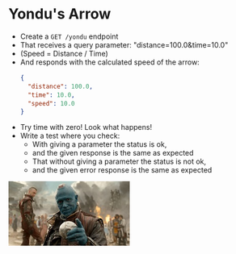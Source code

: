 # Yondu's Arrow

- Create a `GET /yondu` endpoint
- That receives a query parameter: "distance=100.0&time=10.0"
- (Speed = Distance / Time)
- And responds with the calculated speed of the arrow:
  ```json
  {
    "distance": 100.0,
    "time": 10.0,
    "speed": 10.0
  }
  ```
- Try time with zero! Look what happens!
- Write a test where you check:
  - With giving a parameter the status is ok,
  - and the given response is the same as expected
  - That without giving a parameter the status is not ok,
  - and the given error response is the same as expected

[![](../assets/yondu.jpg)](https://www.youtube.com/watch?v=68ugkg9RePc)
